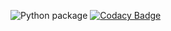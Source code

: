 ![Python package](https://github.com/99002500/Sentimental-Analysis-Python-/workflows/Python%20package/badge.svg)
[![Codacy Badge](https://app.codacy.com/project/badge/Grade/9808e9aede5048c3b7a683bf7953346f)](https://www.codacy.com/gh/99002500/Sentimental-Analysis-Python-/dashboard?utm_source=github.com&amp;utm_medium=referral&amp;utm_content=99002500/Sentimental-Analysis-Python-&amp;utm_campaign=Badge_Grade)
